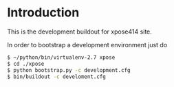 Introduction
============

This is the development buildout for xpose414 site.

In order to bootstrap a development environment just do

```bash
$ ~/python/bin/virtualenv-2.7 xpose
$ cd ./xpose
$ python bootstrap.py -c development.cfg
$ bin/buildout -c develoment.cfg
```



